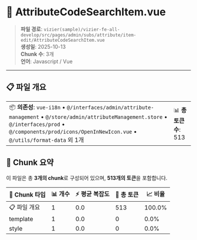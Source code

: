 # 📄 AttributeCodeSearchItem.vue

> **파일 경로**: `vizier(sample)/vizier-fe-all-develop/src/pages/admin/subs/attribute/item-edit/AttributeCodeSearchItem.vue`  
> **생성일**: 2025-10-13  
> **Chunk 수**: 3개  
> **언어**: Javascript / Vue
---





## 📋 파일 개요

| | |
|--|--|
| 📦 **의존성**: `vue-i18n` • `@/interfaces/admin/attribute-management` • `@/store/admin/attributeManagement.store` • `@/interfaces/prod` • `@/components/prod/icons/OpenInNewIcon.vue` • `@/utils/format-data` 외 1개 | 📊 **총 토큰 수**: 513 |






## 🧩 Chunk 요약

이 파일은 총 **3개의 chunk**로 구성되어 있으며, **513개의 토큰**을 포함합니다.

| 🧩 Chunk 타입 | 📊 개수 | ⚡ 평균 복잡도 | 📝 총 토큰 | 📈 비율 |
|---------------|--------|-------------|----------|--------|
| 📋 파일 개요 | 1 | 0.0 | 513 | 100.0% |
| template | 1 | 0.0 | 0 | 0.0% |
| style | 1 | 0.0 | 0 | 0.0% |

